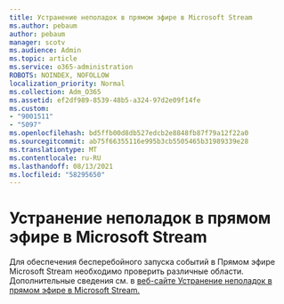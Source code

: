 ```yaml
---
title: Устранение неполадок в прямом эфире в Microsoft Stream
ms.author: pebaum
author: pebaum
manager: scotv
ms.audience: Admin
ms.topic: article
ms.service: o365-administration
ROBOTS: NOINDEX, NOFOLLOW
localization_priority: Normal
ms.collection: Adm_O365
ms.assetid: ef2df989-8539-48b5-a324-97d2e09f14fe
ms.custom:
- "9001511"
- "5097"
ms.openlocfilehash: bd5ffb00d8db527edcb2e8848fb87f79a12f22a0
ms.sourcegitcommit: ab75f66355116e995b3cb5505465b31989339e28
ms.translationtype: MT
ms.contentlocale: ru-RU
ms.lasthandoff: 08/13/2021
ms.locfileid: "58295650"
---
```

# <a name="troubleshooting-live-events-in-microsoft-stream"></a>Устранение неполадок в прямом эфире в Microsoft Stream

Для обеспечения бесперебойного запуска событий в Прямом эфире Microsoft Stream необходимо проверить различные области. Дополнительные сведения см. в [веб-сайте Устранение неполадок в прямом эфире в Microsoft Stream.](https://docs.microsoft.com/stream/live-event-troubleshooting)
